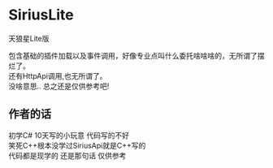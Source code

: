 # SiriusLite
天狼星Lite版

包含基础的插件加载以及事件调用，好像专业点叫什么委托啥啥啥的，无所谓了摆烂了。   
还有HttpApi调用,也无所谓了。  
没啥意思.. 总之还是仅供参考吧!

## 作者的话
初学C# 10天写的小玩意 代码写的不好    
笑死C++根本没学过SiriusApi就是C++写的    
代码都是现学的 还是那句话 仅供参考
